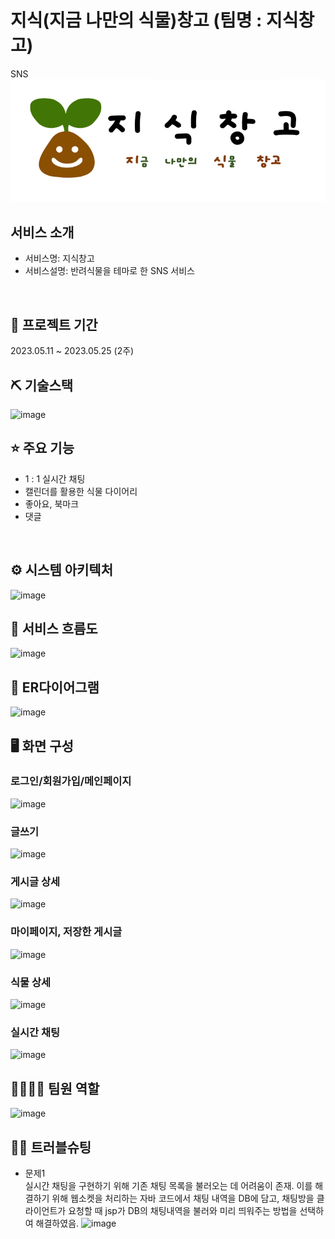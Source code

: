 # 지식(지금 나만의 식물)창고 (팀명 : 지식창고)
SNS
![image](CoreProj/src/main/webapp/image/로고새싹누끼.png)

## 서비스 소개
* 서비스명:  지식창고
* 서비스설명: 반려식물을 테마로 한 SNS 서비스
<br>

## 📅 프로젝트 기간
2023.05.11 ~ 2023.05.25 (2주)
<br>

## ⛏ 기술스택
![image](https://github.com/2021-SMHRD-KDT-BigData-18/sns_team/assets/112811673/337b281f-3e74-4a3f-ba89-19612f394e46)



## ⭐ 주요 기능
* 1 : 1 실시간 채팅
* 캘린더를 활용한 식물 다이어리
* 좋아요, 북마크
* 댓글
<br>


## ⚙ 시스템 아키텍처
![image](https://github.com/2021-SMHRD-KDT-BigData-18/sns_team/assets/112811673/06e2d49a-e02b-4282-bf1c-247cd32be984)

## 📌 서비스 흐름도
![image](https://github.com/2021-SMHRD-KDT-BigData-18/sns_team/assets/112811673/b21381b2-c95e-46a8-8dde-7c514fff6f67)

## 📌 ER다이어그램
![image](https://github.com/2021-SMHRD-KDT-BigData-18/sns_team/assets/112811673/90d063cb-6760-405c-b6bd-c7daf62e2c1d)


## 🖥 화면 구성

### 로그인/회원가입/메인페이지
![image](https://github.com/2021-SMHRD-KDT-BigData-18/sns_team/assets/112811673/4cf28d19-3f69-40f8-bfb9-0e5b92635fe0)
### 글쓰기
![image](https://github.com/2021-SMHRD-KDT-BigData-18/sns_team/assets/112811673/45ba97f9-16e1-4ab8-8df7-6c4deab6d4ab)
### 게시글 상세
![image](https://github.com/2021-SMHRD-KDT-BigData-18/sns_team/assets/112811673/7a8b8710-24bd-4d94-adbe-473927fbfaee)
### 마이페이지, 저장한 게시글
![image](https://github.com/2021-SMHRD-KDT-BigData-18/sns_team/assets/112811673/983ea375-0225-472b-a887-8adcce9b0e13)
### 식물 상세
![image](https://github.com/2021-SMHRD-KDT-BigData-18/sns_team/assets/112811673/22f5defe-6725-4d4e-9139-f68fe0d1d4fd)
### 실시간 채팅
![image](https://github.com/2021-SMHRD-KDT-BigData-18/sns_team/assets/112811673/fe4e54ed-ddf4-4a10-951b-f4d1a9b285d6)



## 👨‍👩‍👦‍👦 팀원 역할

![image](https://github.com/2021-SMHRD-KDT-BigData-18/sns_team/assets/112811673/4204b236-cd90-4b03-beec-9106392ab7bd)



## 🤾‍♂️ 트러블슈팅
  
* 문제1<br>
 실시간 채팅을 구현하기 위해 기존 채팅 목록을 불러오는 데 어려움이 존재. 이를 해결하기 위해 웹소켓을 처리하는 자바 코드에서 채팅 내역을 DB에 담고, 채팅방을 클라이언트가 요청할 때 jsp가 DB의 채팅내역을 불러와 미리 띄워주는 방법을 선택하여 해결하였음.
 ![image](https://github.com/2021-SMHRD-KDT-BigData-18/sns_team/assets/112811673/98e182e1-139f-40ac-aa9c-0f7923f416a1)

